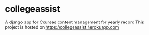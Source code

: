 # collegeassist
A django app for Courses content management for yearly record
This project is hosted on https://collegeassist.herokuapp.com

